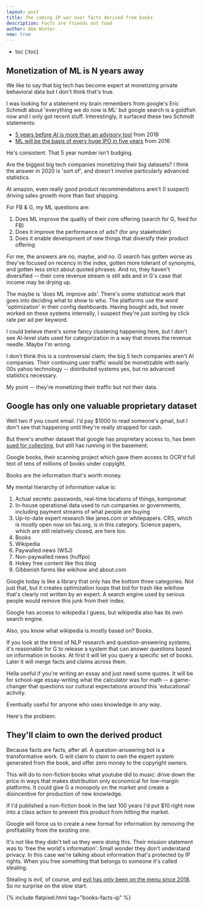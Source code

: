 ```yaml
---
layout: post
title: The coming IP war over facts derived from books
description: Facts are friends not food
author: Abe Winter
new: true
---
```


* toc
{:toc}

## Monetization of ML is N years away

We like to say that big tech has become expert at monetizing private behavioral data but I don't think that's true.

I was looking for a statement my brain remembers from google's Eric Schmidt about 'everything we do now is ML' but google search is a goldfish now and I only got recent stuff. Interestingly, it surfaced these two Schmidt statements:

* [5 years before AI is more than an advisory tool](https://xconomy.com/boston/2018/11/08/google-eric-schmidt-artificial-intelligence-machine-learning/) from 2018
* [ML will be the basis of every huge IPO in five years](https://www.techworld.com/data/eric-schmidt-machine-learning-will-be-basis-of-every-huge-ipo-in-five-years-3637206/) from 2016

He's consistent. That 5 year number isn't budging.

Are the biggest big tech companies monetizing their big datasets? I think the answer in 2020 is 'sort of', and doesn't involve particularly advanced statistics.

At amazon, even really good product recommendations aren't (I suspect) driving sales growth more than fast shipping.

For FB & G, my ML questions are:

1. Does ML improve the quality of their core offering (search for G, feed for FB)
1. Does it improve the performance of ads? (for any stakeholder)
1. Does it enable development of new things that diversify their product offering

For me, the answers are no, maybe, and no. G search has gotten worse as they've focused on recency in the index, gotten more tolerant of synonyms, and gotten less strict about quoted phrases. And no, they haven't diversified -- their core revenue stream is still ads and in G's case that income may be drying up.

The maybe is 'does ML improve ads'. There's some statistical work that goes into deciding what to show to who. The platforms use the word 'optimization' in their config dashboards. Having bought ads, but never worked on these systems internally, I suspect they're just sorting by click rate per ad per keyword.

I could believe there's some fancy clustering happening here, but I don't see AI-level stats used for categorization in a way that moves the revenue needle. Maybe I'm wrong.

I don't think this is a controversial claim; the big 5 tech companies aren't AI companies. Their continuing user traffic would be monetizable with early 00s yahoo technology -- distributed systems yes, but no advanced statistics necessary.

My point -- they're monetizing their traffic but not their data.

## Google has only one valuable proprietary dataset

Well two if you count email. I'd pay $1000 to read someone's gmail, but I don't see that happening until they're really strapped for cash.

But there's another dataset that google has proprietary access to, has been [sued for collecting](https://en.wikipedia.org/wiki/Google_books#Legal_issues), but still has running in the basement:

Google books, their scanning project which gave them access to OCR'd full text of tens of millions of books under copyight.

Books are the information that's worth money.

My mental hierarchy of information value is:

1. Actual secrets: passwords, real-time locations of things, kompromat
1. In-house operational data used to run companies or governments, including payment streams of what people are buying
1. Up-to-date expert research like janes.com or whitepapers. CRS, which is mostly open now on fas.org, is in this category. Science papers, which are still relatively closed, are here too.
1. Books
1. Wikipedia
1. Paywalled news (WSJ)
1. Non-paywalled news (huffpo)
1. Hokey free content like this blog
1. Gibberish farms like wikihow and about.com

Google today is like a library that only has the bottom three categories. Not just that, but it creates optimization loops that bid for trash like wikihow that's clearly not written by an expert. A search engine used by serious people would remove this junk from their index.

Google has access to wikipedia I guess, but wikipedia also has its own search engine.

Also, you know what wikipedia is mostly based on? Books.

If you look at the trend of NLP research and question-answering systems, it's reasonable for G to release a system that can answer questions based on information in books. At first it will let you query a specific set of books. Later it will merge facts and claims across them.

Hella useful if you're writing an essay and just need some quotes. It will be for school-age essay-writing what the calculator was for math -- a game-changer that questions our cultural expectations around this 'educational' activity.

Eventually useful for anyone who uses knowledge in any way.

Here's the problem:

## They'll claim to own the derived product

Because facts are facts, after all. A question-answering bot is a transformative work. G will claim to claim to own the expert system generated from the book, and offer zero money to the copyright owners.

This will do to non-fiction books what youtube did to music: drive down the price in ways that makes distribution only economical for low-margin platforms. It could give G a monopoly on the market and create a disincentive for production of new knowledge.

If I'd published a non-fiction book in the last 100 years I'd put $10 right now into a class action to prevent this product from hitting the market.

Google will force us to create a new format for information by removing the profitability from the existing one.

It's not like they didn't tell us they were doing this. Their mission statement was to 'free the world's information'. Small wonder they don't understand privacy. In this case we're talking about information that's protected by IP rights. When you free something that belongs to someone it's called stealing.

Stealing is evil, of course, and [evil has only been on the menu since 2018](https://gizmodo.com/google-removes-nearly-all-mentions-of-dont-be-evil-from-1826153393). So no surprise on the slow start.

{% include flatpixel.html tag="books-facts-ip" %}
